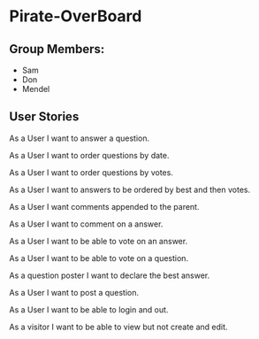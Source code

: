 # Pirate-OverBoard

## Group Members:
- Sam
- Don
- Mendel


## User Stories

As a User I want to answer a question.

As a User I want to order questions by date.

As a User I want to order questions by votes.

As a User I want to answers to be ordered by best and then votes.

As a User I want comments appended to the parent.

As a User I want to comment on a answer.

As a User I want to be able to vote on an answer.

As a User I want to be able to vote on a question.

As a question poster I want to declare the best answer.

As a User I want to post a question.

As a User I want to be able to login and out.

As a visitor I want to be able to view but not create and edit.